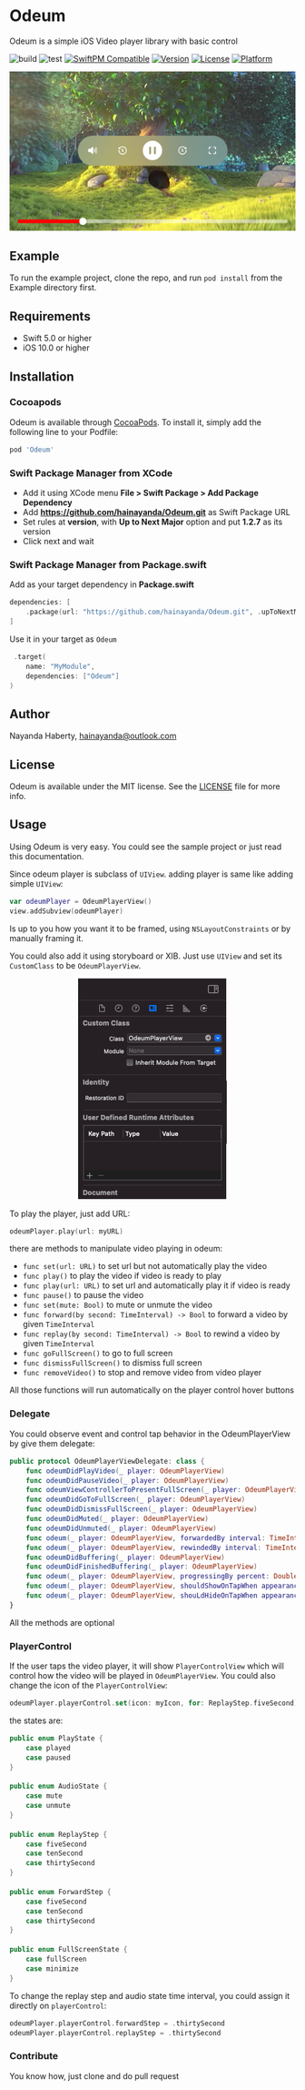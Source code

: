 # Odeum

Odeum is a simple iOS Video player library with basic control

![build](https://github.com/hainayanda/Odeum/workflows/build/badge.svg)
![test](https://github.com/hainayanda/Odeum/workflows/test/badge.svg)
[![SwiftPM Compatible](https://img.shields.io/badge/SwiftPM-Compatible-brightgreen)](https://swift.org/package-manager/)
[![Version](https://img.shields.io/cocoapods/v/Odeum.svg?style=flat)](https://cocoapods.org/pods/Odeum)
[![License](https://img.shields.io/cocoapods/l/Odeum.svg?style=flat)](https://cocoapods.org/pods/Odeum)
[![Platform](https://img.shields.io/cocoapods/p/Odeum.svg?style=flat)](https://cocoapods.org/pods/Odeum)

<p align="center">
<img src="ScreenShot.png"/>
<p align="center">
  
## Example

To run the example project, clone the repo, and run `pod install` from the Example directory first.

## Requirements

- Swift 5.0 or higher
- iOS 10.0 or higher

## Installation

### Cocoapods

Odeum is available through [CocoaPods](https://cocoapods.org). To install
it, simply add the following line to your Podfile:

```ruby
pod 'Odeum'
```

### Swift Package Manager from XCode

- Add it using XCode menu **File > Swift Package > Add Package Dependency**
- Add **<https://github.com/hainayanda/Odeum.git>** as Swift Package URL
- Set rules at **version**, with **Up to Next Major** option and put **1.2.7** as its version
- Click next and wait

### Swift Package Manager from Package.swift

Add as your target dependency in **Package.swift**

```swift
dependencies: [
    .package(url: "https://github.com/hainayanda/Odeum.git", .upToNextMajor(from: "1.2.7"))
]
```

Use it in your target as `Odeum`

```swift
 .target(
    name: "MyModule",
    dependencies: ["Odeum"]
)
```

## Author

Nayanda Haberty, hainayanda@outlook.com

## License

Odeum is available under the MIT license. See the [LICENSE](LICENSE) file for more info.

## Usage

Using Odeum is very easy. You could see the sample project or just read this documentation.

Since odeum player is subclass of `UIView`. adding player is same like adding simple `UIView`:

```swift
var odeumPlayer = OdeumPlayerView()
view.addSubview(odeumPlayer)
```

Is up to you how you want it to be framed, using `NSLayoutConstraints` or by manually framing it.

You could also add it using storyboard or XIB. Just use `UIView` and set its `CustomClass` to be `OdeumPlayerView`.

<p align="center">
<img src="CustomView.png"/>
<p align="center">

To play the player, just add URL:

```swift
odeumPlayer.play(url: myURL)
```

there are methods to manipulate video playing in odeum:

- `func set(url: URL)` to set url but not automatically play the video
- `func play()` to play the video if video is ready to play
- `func play(url: URL)` to set url and automatically play it if video is ready
- `func pause()` to pause the video
- `func set(mute: Bool)` to mute or unmute the video
- `func forward(by second: TimeInterval) -> Bool` to forward a video by given `TimeInterval`
- `func replay(by second: TimeInterval) -> Bool` to rewind a video by given `TimeInterval`
- `func goFullScreen()` to go to full screen
- `func dismissFullScreen()` to dismiss full screen
- `func removeVideo()` to stop and remove video from video player

All those functions will run automatically on the player control hover buttons

### Delegate

You could observe event and control tap behavior in the OdeumPlayerView by give them delegate:

```swift
public protocol OdeumPlayerViewDelegate: class {
    func odeumDidPlayVideo(_ player: OdeumPlayerView)
    func odeumDidPauseVideo(_ player: OdeumPlayerView)
    func odeumViewControllerToPresentFullScreen(_ player: OdeumPlayerView) -> UIViewController
    func odeumDidGoToFullScreen(_ player: OdeumPlayerView)
    func odeumDidDismissFullScreen(_ player: OdeumPlayerView)
    func odeumDidMuted(_ player: OdeumPlayerView)
    func odeumDidUnmuted(_ player: OdeumPlayerView)
    func odeum(_ player: OdeumPlayerView, forwardedBy interval: TimeInterval)
    func odeum(_ player: OdeumPlayerView, rewindedBy interval: TimeInterval)
    func odeumDidBuffering(_ player: OdeumPlayerView)
    func odeumDidFinishedBuffering(_ player: OdeumPlayerView)
    func odeum(_ player: OdeumPlayerView, progressingBy percent: Double)
    func odeum(_ player: OdeumPlayerView, shouldShowOnTapWhen appearance: OdeumPlayerView.ControlAppearanceState) -> Bool
    func odeum(_ player: OdeumPlayerView, shouLdHideOnTapWhen appearance: OdeumPlayerView.ControlAppearanceState) -> Bool
}
```

All the methods are optional

### PlayerControl

If the user taps the video player, it will show `PlayerControlView` which will control how the video will be played in `OdeumPlayerView`. You could also change the icon of the `PlayerControlView`:

```swift
odeumPlayer.playerControl.set(icon: myIcon, for: ReplayStep.fiveSecond)
```

the states are:

```swift
public enum PlayState {
    case played
    case paused
}

public enum AudioState {
    case mute
    case unmute
}

public enum ReplayStep {
    case fiveSecond
    case tenSecond
    case thirtySecond
}

public enum ForwardStep {
    case fiveSecond
    case tenSecond
    case thirtySecond
}

public enum FullScreenState {
    case fullScreen
    case minimize
}
```

To change the replay step and audio state time interval, you could assign it directly on `playerControl`:

```swift
odeumPlayer.playerControl.forwardStep = .thirtySecond
odeumPlayer.playerControl.replayStep = .thirtySecond
```

### Contribute

You know how, just clone and do pull request

